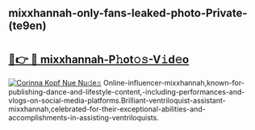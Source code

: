 ## mixxhannah-only-fans​-leaked-photo​-Private-(te9en)


# <h2><a href="https://mediaupload.pro?title=mixxhannah&ref=git">🔗👉 🔴 mixxhannah-P𝚑ot𝚘𝚜-V𝚒d𝚎o</a></h2>

[![Corinna Kopf Nue Nu𝚍e𝚜](https://i.imgur.com/0qMVB7G.gif)](https://mediaupload.pro?title=mixxhannah&ref=git)
Online-influencer-mixxhannah,known-for-publishing-dance-and-lifestyle-content,-including-performances-and-vlogs-on-social-media-platforms.Brilliant-ventriloquist-assistant-mixxhannah,celebrated-for-their-exceptional-abilities-and-accomplishments-in-assisting-ventriloquists.  